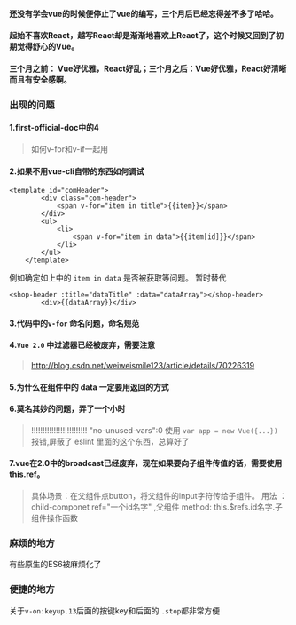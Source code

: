 #### 还没有学会vue的时候便停止了vue的编写，三个月后已经忘得差不多了哈哈。
#### 起始不喜欢React，越写React却是渐渐地喜欢上React了，这个时候又回到了初期觉得舒心的Vue。
#### 三个月之前： Vue好优雅，React好乱；三个月之后：Vue好优雅，React好清晰而且有安全感啊。

### 出现的问题

#### 1.first-official-doc中的4
> 如何v-for和v-if一起用

#### 2.如果不用vue-cli自带的东西如何调试
```
<template id="comHeader">
		<div class="com-header">
			<span v-for="item in title">{{item}}</span>		
		</div>
		<ul>
			<li>
				<span v-for="item in data">{{item[id]}}</span>
			</li>
		</ul>
	</template>
```
例如确定如上中的 `item in data` 是否被获取等问题。
暂时替代
```
<shop-header :title="dataTitle" :data="dataArray"></shop-header>
		<div>{{dataArray}}</div>
```

#### 3.代码中的`v-for` 命名问题，命名规范

#### 4.`Vue 2.0` 中过滤器已经被废弃，需要注意
> http://blog.csdn.net/weiweismile123/article/details/70226319

#### 5.为什么在组件中的 data 一定要用返回的方式

#### 6.莫名其妙的问题，弄了一个小时
> !!!!!!!!!!!!!!!!!!!!!!!!!   "no-unused-vars":0
使用 `var app = new Vue({...}) `  报错,屏蔽了 eslint 里面的这个东西，总算好了

#### 7.vue在2.0中的broadcast已经废弃，现在如果要向子组件传值的话，需要使用this.ref。
> 具体场景：在父组件点button，将父组件的input字符传给子组件。
用法 ：child-componet ref="一个id名字" ,父组件 method:   this.$refs.id名字.子组件操作函数


### 麻烦的地方
有些原生的ES6被麻烦化了

### 便捷的地方
关于`v-on:keyup.13`后面的按键key和后面的 `.stop`都非常方便
